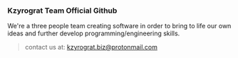 ### Kzyrograt Team Official Github

We're a three people team creating software in order to bring to life our own ideas and further develop programming/engineering skills.


> contact us at: kzyrograt.biz@protonmail.com 